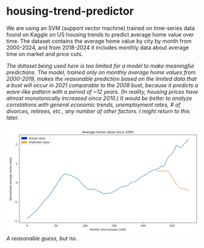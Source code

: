 # housing-trend-predictor

We are using an SVM (support vector machine) trained on time-series data found on Kaggle on US housing trends to predict average home value over time. The dataset contains the average home value by city by month from 2000-2024, and from 2018-2024 it includes monthly data about average time on market and price cuts. 

*The dataset being used here is too limited for a model to make meaningful predictions. The model, trained only on monthly average home values from 2000-2019, makes the reasonable prediction based on the limited data that a bust will occur in 2021 comparable to the 2008 bust, because it predicts a wave-like pattern with a period of ~12 years. (In reality, housing prices have almost monotonically increased since 2010.) It would be better to analyze correlations with general economic trends, unemployment rates, # of divorces, retirees, etc., any number of other factors. I might return to this later.*

![predicted housing values](./predictedhomevalues.png)
*A reasonable guess, but no.*
